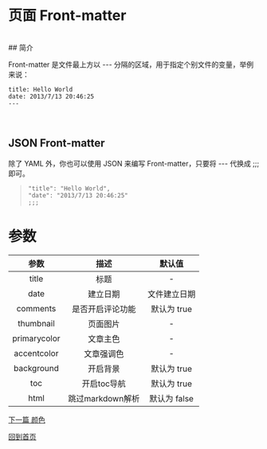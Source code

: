 # 页面 Front-matter


</br>
## 简介

Front-matter 是文件最上方以 --- 分隔的区域，用于指定个别文件的变量，举例来说：

```
title: Hello World
date: 2013/7/13 20:46:25
---
```

</br>

## JSON Front-matter

除了 YAML 外，你也可以使用 JSON 来编写 Front-matter，只要将 --- 代换成 ;;; 即可。

> ```
> "title": "Hello World",
> "date": "2013/7/13 20:46:25"
> ;;;
> ```

# 参数

| 参数       | 描述      | 默认值       |
|:---------:|:---------:|:----------:|
title       | 标题       | -
date        | 建立日期    | 文件建立日期
comments    | 是否开启评论功能 | 默认为 true
thumbnail   | 页面图片    | -
primarycolor| 文章主色    | -
accentcolor | 文章强调色  | -
background  | 开启背景     | 默认为 true
toc         | 开启toc导航  | 默认为 true
html        | 跳过markdown解析 | 默认为 false

[下一篇 颜色](./color.md)

[回到首页](./README.md)